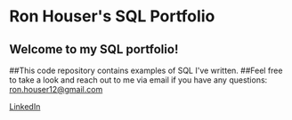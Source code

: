 # Ron Houser's SQL Portfolio

## Welcome to my SQL portfolio! 
##This code repository contains examples of SQL I've written. 
##Feel free to take a look and reach out to me via email if you have any questions: ron.houser12@gmail.com

[LinkedIn](https://www.linkedin.com/in/ron-houser-429052203/)
